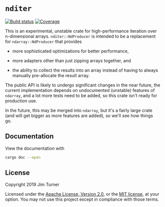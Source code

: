 # `nditer`

[![Build status](https://travis-ci.org/jturner314/nditer.svg?branch=master)](https://travis-ci.org/jturner314/nditer)
[![Coverage](https://codecov.io/gh/jturner314/nditer/branch/master/graph/badge.svg)](https://codecov.io/gh/jturner314/nditer)

This is an experimental, unstable crate for high-performance iteration over
n-dimensional arrays. `nditer::NdProducer` is intended to be a replacement for
`ndarray::NdProducer` that provides

* more sophisticated optimizations for better performance,

* more adapters other than just zipping arrays together, and

* the ability to collect the results into an array instead of having to always
  manually pre-allocate the result array.

The public API is likely to undergo significant changes in the near future, the
current implementation depends on undocumented (unstable) features of
`ndarray`, and a lot more tests need to be added, so this crate isn't ready for
production use.

In the future, this may be merged into `ndarray`, but it's a fairly large crate
(and will get bigger as more features are added), so we'll see how things go.

## Documentation

View the documentation with

```sh
cargo doc --open
```

## License

Copyright 2019 Jim Turner

Licensed under the [Apache License, Version 2.0](LICENSE-APACHE), or the [MIT
license](LICENSE-MIT), at your option. You may not use this project except in
compliance with those terms.
